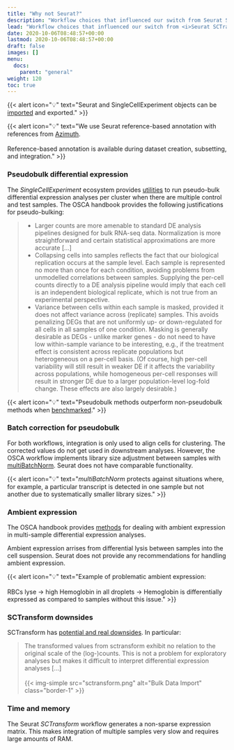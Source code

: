 ```yaml
---
title: "Why not Seurat?"
description: "Workflow choices that influenced our switch from Seurat SCTransform to the Bioconductor SingleCellExperiment ecosystem."
lead: "Workflow choices that influenced our switch from <i>Seurat SCTransform</i> to the Bioconductor <i>SingleCellExperiment</i> ecosystem."
date: 2020-10-06T08:48:57+00:00
lastmod: 2020-10-06T08:48:57+00:00
draft: false
images: []
menu:
  docs:
    parent: "general"
weight: 120
toc: true
---
```


{{< alert icon="💡" text="Seurat and SingleCellExperiment objects can be <a href='http://localhost:1313/docs/single-cell/add-dataset/'>imported</a> and exported." >}}

{{< alert icon="💡" text="We use Seurat reference-based annotation with references from <a href='https://azimuth.hubmapconsortium.org/references/'>Azimuth</a>.</br></br> Reference-based annotation is available during dataset creation, subsetting, and integration." >}}


### Pseudobulk differential expression

The *SingleCellExperiment* ecosystem provides [utilities](http://bioconductor.org/books/release/OSCA/multi-sample-comparisons.html) to run pseudo-bulk differential expression analyses per cluster when there are multiple control and test samples. The OSCA handbook provides the following justifications for pseudo-bulking:

> * Larger counts are more amenable to standard DE analysis pipelines designed for bulk RNA-seq data. Normalization is more straightforward and certain statistical approximations are more accurate [...] 
> * Collapsing cells into samples reflects the fact that our biological replication occurs at the sample level. Each sample is represented no more than once for each condition, avoiding problems from unmodelled correlations between samples. Supplying the per-cell counts directly to a DE analysis pipeline would imply that each cell is an independent biological replicate, which is not true from an experimental perspective.
> * Variance between cells within each sample is masked, provided it does not affect variance across (replicate) samples. This avoids penalizing DEGs that are not uniformly up- or down-regulated for all cells in all samples of one condition. Masking is generally desirable as DEGs - unlike marker genes - do not need to have low within-sample variance to be interesting, e.g., if the treatment effect is consistent across replicate populations but heterogeneous on a per-cell basis. (Of course, high per-cell variability will still result in weaker DE if it affects the variability across populations, while homogeneous per-cell responses will result in stronger DE due to a larger population-level log-fold change. These effects are also largely desirable.)

{{< alert icon="💡" text="Pseudobulk methods outperform non-pseudobulk methods when <a href='https://www.biorxiv.org/content/biorxiv/early/2019/07/26/713412.full.pdf'>benchmarked</a>." >}}

### Batch correction for pseudobulk

For both workflows, integration is only used to align cells for clustering. The corrected values do not get used in downstream analyses. However, the OSCA workflow implements library size adjustment between samples with [multiBatchNorm](http://bioconductor.org/books/release/OSCA/integrating-datasets.html). Seurat does not have comparable functionality.


{{< alert icon="💡" text="<i>multiBatchNorm</i> protects against situations where, for example, a particular transcript is detected in one sample but not another due to systematically smaller library sizes." >}}


### Ambient expression

The OSCA handbook provides [methods](http://bioconductor.org/books/release/OSCA/multi-sample-comparisons.html#ambient-problems) for dealing with ambient expression in multi-sample differential expression analyses.

Ambient expression arrises from differential lysis between samples into the cell suspension. Seurat does not provide any recommendations for handling ambient expression.

{{< alert icon="💡" text="Example of problematic ambient expression:</br></br> RBCs lyse → high Hemoglobin in all droplets → Hemoglobin is differentially expressed as compared to samples without this issue." >}}


### SCTransform downsides

SCTransform has [potential and real downsides](https://ltla.github.io/SingleCellThoughts/general/transformation.html). In particular:

> The transformed values from sctransform exhibit no relation to the original scale of the (log-)counts. This is not a problem for exploratory analyses but makes it difficult to interpret differential expression analyses [...]</br></br>
> {{< img-simple src="sctransform.png" alt="Bulk Data Import" class="border-1" >}}


### Time and memory

The Seurat *SCTransform* workflow generates a non-sparse expression matrix. This makes integration of multiple samples very slow and requires large amounts of RAM.